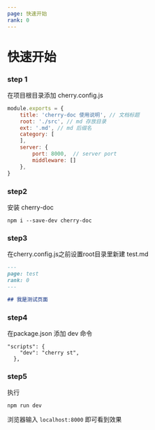 ```yaml
---
page: 快速开始
rank: 0
---
```


# 快速开始

### step 1
在项目根目录添加 cherry.config.js


```js
module.exports = {
    title: 'cherry-doc 使用说明', // 文档标题
    root: './src', // md 存放目录
    ext: '.md', // md 后缀名
    category: [
    ],
    server: {
        port: 8000,  // server port
        middleware: []
    },
}
```


### step2
安装 cherry-doc

```shell
npm i --save-dev cherry-doc
```

### step3

在cherry.config.js之前设置root目录里新建 test.md

```md
---
page: test
rank: 0
---

## 我是测试页面
```


### step4
在package.json 添加 dev 命令
```
"scripts": {
    "dev": "cherry st",
  },
```

### step5
执行
```shell
npm run dev
```

浏览器输入 `localhost:8000` 即可看到效果